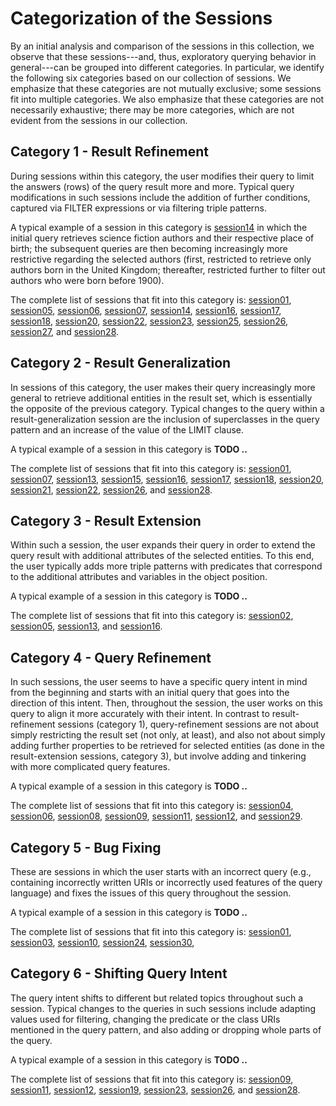 # Categorization of the Sessions
By an initial analysis and comparison of the sessions in this collection, we observe that these sessions---and, thus, exploratory querying behavior in general---can be grouped into different categories. In particular, we identify the following six categories based on our collection of sessions. We emphasize that these categories are not mutually exclusive; some sessions fit into multiple categories. We also emphasize that these categories are not necessarily exhaustive; there may be more categories, which are not evident from the sessions in our collection.

## Category 1 - Result Refinement
During sessions within this category, the user modifies their query to limit the answers (rows) of the query result more and more. Typical query modifications in such sessions include the addition of further conditions, captured via FILTER expressions or via filtering triple patterns.

A typical example of a session in this category is [session14](https://github.com/hartig/ExploratoryQueryingSessions/tree/main/sessions/session14) in which the initial query retrieves science fiction authors and their respective place of birth; the subsequent queries are then becoming increasingly more restrictive regarding the selected authors (first, restricted to retrieve only authors born in the United Kingdom; thereafter, restricted further to filter out authors who were born before 1900).

The complete list of sessions that fit into this category is:
[session01](https://github.com/hartig/ExploratoryQueryingSessions/tree/main/sessions/session01),
[session05](https://github.com/hartig/ExploratoryQueryingSessions/tree/main/sessions/session05),
[session06](https://github.com/hartig/ExploratoryQueryingSessions/tree/main/sessions/session06),
[session07](https://github.com/hartig/ExploratoryQueryingSessions/tree/main/sessions/session07),
[session14](https://github.com/hartig/ExploratoryQueryingSessions/tree/main/sessions/session14),
[session16](https://github.com/hartig/ExploratoryQueryingSessions/tree/main/sessions/session16),
[session17](https://github.com/hartig/ExploratoryQueryingSessions/tree/main/sessions/session17),
[session18](https://github.com/hartig/ExploratoryQueryingSessions/tree/main/sessions/session18),
[session20](https://github.com/hartig/ExploratoryQueryingSessions/tree/main/sessions/session20),
[session22](https://github.com/hartig/ExploratoryQueryingSessions/tree/main/sessions/session22),
[session23](https://github.com/hartig/ExploratoryQueryingSessions/tree/main/sessions/session23),
[session25](https://github.com/hartig/ExploratoryQueryingSessions/tree/main/sessions/session25),
[session26](https://github.com/hartig/ExploratoryQueryingSessions/tree/main/sessions/session26),
[session27](https://github.com/hartig/ExploratoryQueryingSessions/tree/main/sessions/session27), and
[session28](https://github.com/hartig/ExploratoryQueryingSessions/tree/main/sessions/session28).

## Category 2 - Result Generalization
In sessions of this category, the user makes their query increasingly more general to retrieve additional entities in the result set, which is essentially the opposite of the previous category. Typical changes to the query within a result-generalization session are the inclusion of superclasses in the query pattern and an increase of the value of the LIMIT clause.

A typical example of a session in this category is **TODO ..**

The complete list of sessions that fit into this category is:
[session01](https://github.com/hartig/ExploratoryQueryingSessions/tree/main/sessions/session01),
[session07](https://github.com/hartig/ExploratoryQueryingSessions/tree/main/sessions/session07),
[session13](https://github.com/hartig/ExploratoryQueryingSessions/tree/main/sessions/session13),
[session15](https://github.com/hartig/ExploratoryQueryingSessions/tree/main/sessions/session15),
[session16](https://github.com/hartig/ExploratoryQueryingSessions/tree/main/sessions/session16),
[session17](https://github.com/hartig/ExploratoryQueryingSessions/tree/main/sessions/session17),
[session18](https://github.com/hartig/ExploratoryQueryingSessions/tree/main/sessions/session18),
[session20](https://github.com/hartig/ExploratoryQueryingSessions/tree/main/sessions/session20),
[session21](https://github.com/hartig/ExploratoryQueryingSessions/tree/main/sessions/session21),
[session22](https://github.com/hartig/ExploratoryQueryingSessions/tree/main/sessions/session22),
[session26](https://github.com/hartig/ExploratoryQueryingSessions/tree/main/sessions/session26), and
[session28](https://github.com/hartig/ExploratoryQueryingSessions/tree/main/sessions/session28).

## Category 3 - Result Extension
Within such a session, the user expands their query in order to extend the query result with additional attributes of the selected entities. To this end, the user typically adds more triple patterns with predicates that correspond to the additional attributes and variables in the object position.

A typical example of a session in this category is **TODO ..**

The complete list of sessions that fit into this category is:
[session02](https://github.com/hartig/ExploratoryQueryingSessions/tree/main/sessions/session02),
[session05](https://github.com/hartig/ExploratoryQueryingSessions/tree/main/sessions/session05),
[session13](https://github.com/hartig/ExploratoryQueryingSessions/tree/main/sessions/session13), and
[session16](https://github.com/hartig/ExploratoryQueryingSessions/tree/main/sessions/session16).

## Category 4 - Query Refinement
In such sessions, the user seems to have a specific query intent in mind from the beginning and starts with an initial query that goes into the direction of this intent. Then, throughout the session, the user works on this query to align it more accurately with their intent. In contrast to result-refinement sessions (category 1), query-refinement sessions are not about simply restricting the result set (not only, at least), and also not about simply adding further properties to be retrieved for selected entities (as done in the result-extension sessions, category 3), but involve adding and tinkering with more complicated query features.

A typical example of a session in this category is **TODO ..**

The complete list of sessions that fit into this category is:
[session04](https://github.com/hartig/ExploratoryQueryingSessions/tree/main/sessions/session04),
[session06](https://github.com/hartig/ExploratoryQueryingSessions/tree/main/sessions/session06),
[session08](https://github.com/hartig/ExploratoryQueryingSessions/tree/main/sessions/session08),
[session09](https://github.com/hartig/ExploratoryQueryingSessions/tree/main/sessions/session09),
[session11](https://github.com/hartig/ExploratoryQueryingSessions/tree/main/sessions/session11),
[session12](https://github.com/hartig/ExploratoryQueryingSessions/tree/main/sessions/session12), and
[session29](https://github.com/hartig/ExploratoryQueryingSessions/tree/main/sessions/session29).

## Category 5 - Bug Fixing
These are sessions in which the user starts with an incorrect query (e.g., containing incorrectly written URIs or incorrectly used features of the query language) and fixes the issues of this query throughout the session.

A typical example of a session in this category is **TODO ..**

The complete list of sessions that fit into this category is:
[session01](https://github.com/hartig/ExploratoryQueryingSessions/tree/main/sessions/session01),
[session03](https://github.com/hartig/ExploratoryQueryingSessions/tree/main/sessions/session03),
[session10](https://github.com/hartig/ExploratoryQueryingSessions/tree/main/sessions/session10),
[session24](https://github.com/hartig/ExploratoryQueryingSessions/tree/main/sessions/session24),
[session30](https://github.com/hartig/ExploratoryQueryingSessions/tree/main/sessions/session30),

## Category 6 - Shifting Query Intent
The query intent shifts to different but related topics throughout such a session. Typical changes to the queries in such sessions include adapting values used for filtering, changing the predicate or the class URIs mentioned in the query pattern, and also adding or dropping whole parts of the query.

A typical example of a session in this category is **TODO ..**

The complete list of sessions that fit into this category is:
[session09](https://github.com/hartig/ExploratoryQueryingSessions/tree/main/sessions/session09),
[session11](https://github.com/hartig/ExploratoryQueryingSessions/tree/main/sessions/session11),
[session12](https://github.com/hartig/ExploratoryQueryingSessions/tree/main/sessions/session12),
[session19](https://github.com/hartig/ExploratoryQueryingSessions/tree/main/sessions/session19),
[session23](https://github.com/hartig/ExploratoryQueryingSessions/tree/main/sessions/session23),
[session26](https://github.com/hartig/ExploratoryQueryingSessions/tree/main/sessions/session26), and
[session28](https://github.com/hartig/ExploratoryQueryingSessions/tree/main/sessions/session28).
